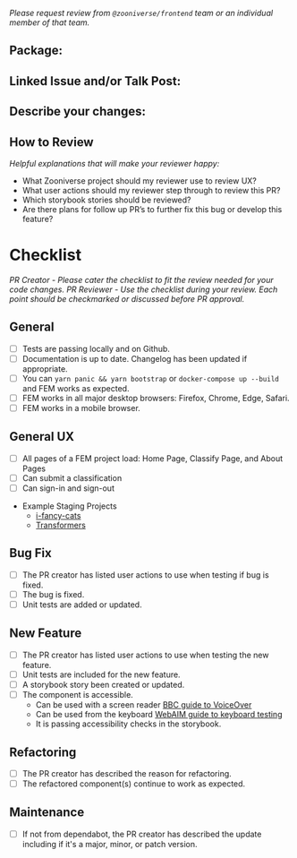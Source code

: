 _Please request review from `@zooniverse/frontend` team or an individual member of that team._ 

## Package:

## Linked Issue and/or Talk Post:

## Describe your changes:

## How to Review

_Helpful explanations that will make your reviewer happy:_
- What Zooniverse project should my reviewer use to review UX?
- What user actions should my reviewer step through to review this PR?
- Which storybook stories should be reviewed?
- Are there plans for follow up PR’s to further fix this bug or develop this feature?

# Checklist
_PR Creator - Please cater the checklist to fit the review needed for your code changes._
_PR Reviewer - Use the checklist during your review. Each point should be checkmarked or discussed before PR approval._

## General

- [ ] Tests are passing locally and on Github.
- [ ] Documentation is up to date. Changelog has been updated if appropriate.
- [ ] You can `yarn panic && yarn bootstrap` or `docker-compose up --build` and FEM works as expected.
- [ ] FEM works in all major desktop browsers: Firefox, Chrome, Edge, Safari.
- [ ] FEM works in a mobile browser.

## General UX
- [ ] All pages of a FEM project load: Home Page, Classify Page, and About Pages
- [ ] Can submit a classification
- [ ] Can sign-in and sign-out
- Example Staging Projects
    - [i-fancy-cats](https://local.zooniverse.org:3000/projects/brooke/i-fancy-cats)
    - [Transformers](https://local.zooniverse.org:3000/projects/darkeshard/test-project-2022)

## Bug Fix
- [ ] The PR creator has listed user actions to use when testing if bug is fixed.
- [ ] The bug is fixed.
- [ ] Unit tests are added or updated.

## New Feature
- [ ] The PR creator has listed user actions to use when testing the new feature.
- [ ] Unit tests are included for the new feature.
- [ ] A storybook story been created or updated.
- [ ] The component is accessible.
  - Can be used with a screen reader [BBC guide to VoiceOver](https://bbc.github.io/accessibility-news-and-you/accessibility-and-testing-with-voiceover-os.html)
  - Can be used from the keyboard [WebAIM guide to keyboard testing](https://webaim.org/techniques/keyboard/#testing)
  - It is passing accessibility checks in the storybook.

## Refactoring
- [ ] The PR creator has described the reason for refactoring.
- [ ] The refactored component(s) continue to work as expected.

## Maintenance
- [ ] If not from dependabot, the PR creator has described the update including if it's a major, minor, or patch version.
